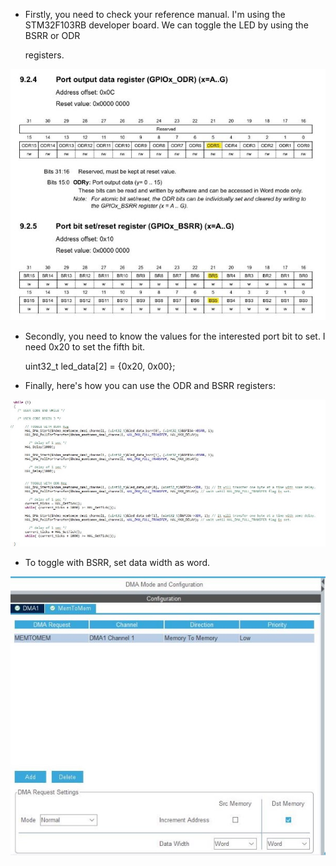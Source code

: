 ﻿- Firstly, you need to check your reference manual. I'm using the STM32F103RB developer board. We can toggle the LED by using the BSRR or ODR 

  registers. 

![](Aspose.Words.45cd2d89-910b-4ded-8bb6-dd94facf4885.001.jpeg)

- Secondly, you need to know the values for the interested port bit to set. I need 0x20 to set the fifth bit. 

  uint32\_t led\_data[2] = {0x20, 0x00}; 

- Finally, here's how you can use the ODR and BSRR registers:

![](Aspose.Words.45cd2d89-910b-4ded-8bb6-dd94facf4885.002.jpeg)

- To toggle with BSRR, set data width as word. 

![](Aspose.Words.45cd2d89-910b-4ded-8bb6-dd94facf4885.003.jpeg)
